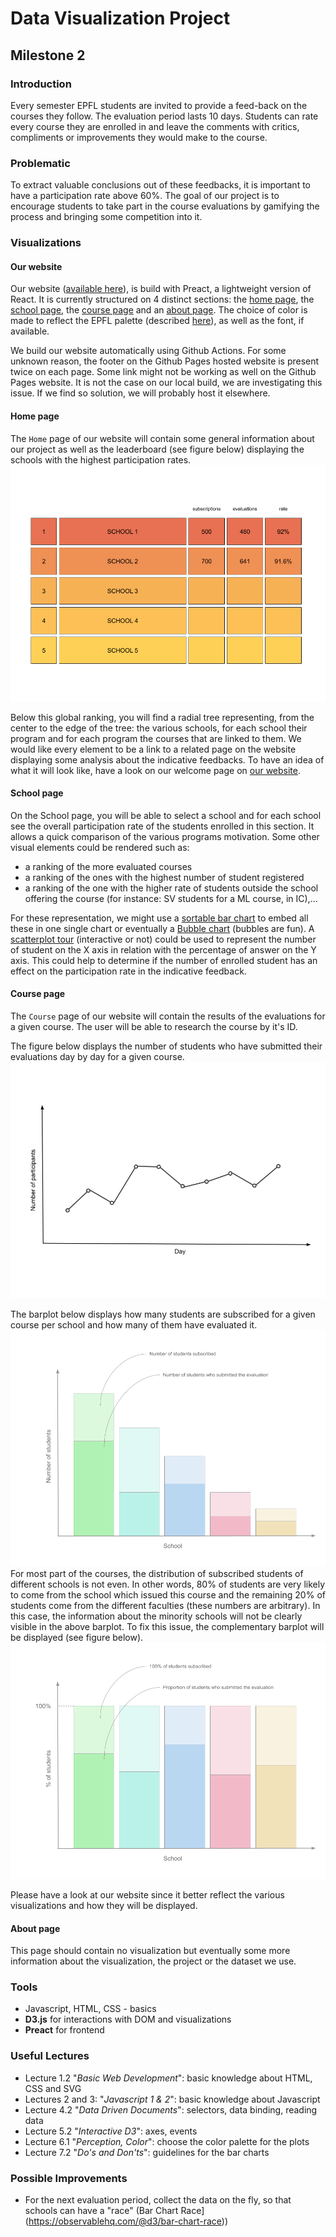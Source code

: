 # Data Visualization Project
## Milestone 2

### Introduction  
Every semester EPFL students are invited to provide a feed-back on the courses they follow. The evaluation period lasts 10 days. Students can rate every course they are enrolled in and leave the comments with critics, compliments or improvements they would make to the course.

### Problematic  
To extract valuable conclusions out of these feedbacks, it is important to have a participation rate above 60%. The goal of our project is to encourage students to take part in the course evaluations by gamifying the process and bringing some competition into it.  

### Visualizations  

#### Our website

Our website ([available here](https://com-480-data-visualization.github.io/data-visualization-project-2021-cmer/)), is build with Preact, a lightweight version of React. It is currently structured on 4 distinct sections: the [home page](#home-page), the [school page](#school-page), the [course page](#course-page) and an [about page](#about-page). The choice of color is made to reflect the EPFL palette (described [here](https://www.epfl.ch/about/overview/identity/)), as well as the font, if available.

We build our website automatically using Github Actions. For some unknown reason, the footer on the Github Pages hosted website is present twice on each page. Some link might not be working as well on the Github Pages website. It is not the case on our local build, we are investigating this issue. If we find so solution, we will probably host it elsewhere.

#### Home page  
The `Home` page of our website will contain some general information about our project as well as the leaderboard (see figure below) displaying the schools with the highest participation rates.   
![](../website/src/assets/images/leaderboard.png)

Below this global ranking, you will find a radial tree representing, from the center to the edge of the tree: the various schools, for each school their program and for each program the courses that are linked to them. We would like every element to be a link to a related page on the website displaying some analysis about the indicative feedbacks. To have an idea of what it will look like, have a look on our welcome page on [our website](https://com-480-data-visualization.github.io/data-visualization-project-2021-cmer/).

#### School page

On the School page, you will be able to select a school and for each school see the overall participation rate of the students enrolled in this section. It allows a quick comparison of the various programs motivation. Some other visual elements could be rendered such as:

* a ranking of the more evaluated courses
* a ranking of the ones with the highest number of student registered
* a ranking of the one with the higher rate of students outside the school offering the course (for instance: SV students for a ML course, in IC),…

For these representation, we might use a [sortable bar chart](https://observablehq.com/@d3/sortable-bar-chart) to embed all these in one single chart or eventually a [Bubble chart](https://observablehq.com/@d3/bubble-chart) (bubbles are fun). A [scatterplot tour](https://observablehq.com/@d3/scatterplot-tour) (interactive or not) could be used to represent the number of student on the X axis in relation with the percentage of answer on the Y axis. This could help to determine if the number of enrolled student has an effect on the participation rate in the indicative feedback.

#### Course page  

The `Course` page of our website will contain the results of the evaluations for a given course. The user will be able to research the course by it's ID.  

The figure below displays the number of students who have submitted their evaluations day by day for a given course.
![](../website/src/assets/images/day-by-day.png)  

The barplot below displays how many students are subscribed for a given course per school and how many of them have evaluated it.
![](../website/src/assets/images/per-school.png)  
For most part of the courses, the distribution of subscribed students of different schools is not even. In other words, 80% of students are very likely to come from the school which issued this course and the remaining 20% of students come from the different faculties (these numbers are arbitrary). In this case, the information about the minority schools will not be clearly visible in the above barplot. To fix this issue, the complementary barplot will be displayed (see figure below).  
![](../website/src/assets/images/percentage-per-school.png)

Please have a look at our website since it better reflect the various visualizations and how they will be displayed.

#### About page

This page should contain no visualization but eventually some more information about the visualization, the project or the dataset we use.

### Tools

* Javascript, HTML, CSS - basics
* __D3.js__ for interactions with DOM and visualizations
* __Preact__ for frontend

### Useful Lectures  
* Lecture 1.2 "*Basic Web Development*": basic knowledge about HTML, CSS and SVG  
* Lectures 2 and 3: "*Javascript 1 & 2*": basic knowledge about Javascript
* Lecture 4.2 "*Data Driven Documents*": selectors, data binding, reading data  
* Lecture 5.2 "*Interactive D3*": axes, events
* Lecture 6.1 "*Perception, Color*": choose the color palette for the plots  
* Lecture 7.2 "*Do's and Don'ts*": guidelines for the bar charts

### Possible Improvements  
* For the next evaluation period, collect the data on the fly, so that schools can have a "race"  (Bar Chart Race](https://observablehq.com/@d3/bar-chart-race))
